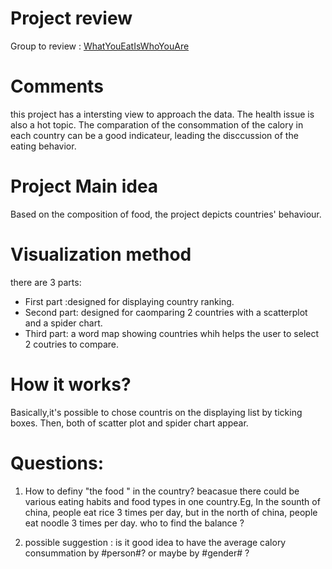 # Project review

Group to review : [WhatYouEatIsWhoYouAre](https://github.com/Jboulery/wyeiwya)

# Comments
this project has a intersting view to approach the data. The health issue is also a hot topic. The comparation of the consommation of the calory in each country can be a good indicateur, leading the disccussion of the eating behavior. 
# Project Main idea
Based on the composition of food, the project depicts countries' behaviour. 
# Visualization method
there are 3 parts:
- First part :designed for displaying country ranking.
- Second  part: designed for caomparing 2 countries with a scatterplot and a spider chart.
- Third part: a word map showing countries whih helps the user to select 2 coutries to compare.
# How it works?
Basically,it's possible to chose countris on the displaying list by ticking boxes. Then, both of scatter plot and spider chart appear. 

# Questions: 
 1. How to definy "the food " in the country? beacasue there could be various eating habits and food types in one country.Eg, In the sounth of china, people eat rice 3 times per day, but in the north of china, people eat noodle 3 times per day. who to find the balance ?
 
 2. possible suggestion : is it good idea to have the average calory consummation by #person#?  or maybe by #gender# ? 
 
 

